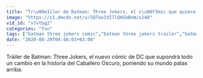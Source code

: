 ```yaml
---
title: "Tr\u00e1iler de Batman: Three Jokers, el c\u00f3mic que quiere poner el mundo del Caballero Oscuro patas arriba"
image: "https://s1.dmcdn.net/v/SQTeo1VI7lQHSbBnW/x240"
vid_id: "x7vtbg2"
categories: "fun"
tags: ["batman three jokers comic","batman three jokers trailer","batman comics"]
date: "2020-08-29T04:48:03+03:00"
---
```

Tráiler de Batman: Three Jokers, el nuevo cómic de DC que supondrá todo un cambio en la historia del Caballero Oscuro, poniendo su mundo patas arriba.
